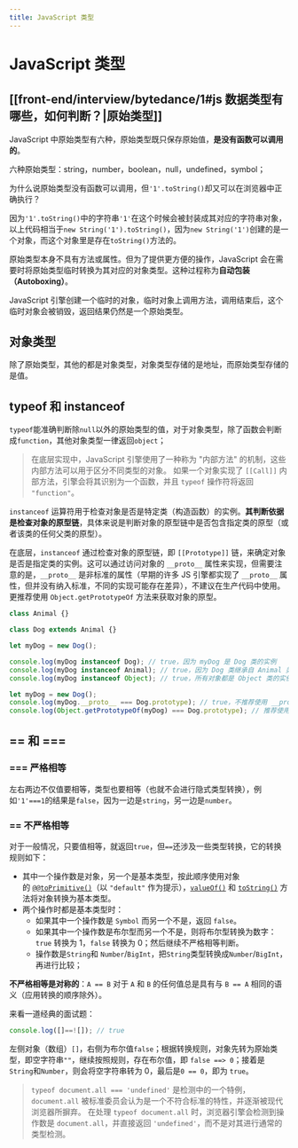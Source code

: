 ```yaml
---
title: JavaScript 类型
---
```

# JavaScript 类型

## [[front-end/interview/bytedance/1#js 数据类型有哪些，如何判断？|原始类型]]

JavaScript 中原始类型有六种，原始类型既只保存原始值，**是没有函数可以调用的**。

六种原始类型：string，number，boolean，null，undefined，symbol；

为什么说原始类型没有函数可以调用，但`'1'.toString()`却又可以在浏览器中正确执行？

因为`'1'.toString()`中的字符串`'1'`在这个时候会被封装成其对应的字符串对象，以上代码相当于`new String('1').toString()`，因为`new String('1')`创建的是一个对象，而这个对象里是存在`toString()`方法的。

原始类型本身不具有方法或属性。但为了提供更方便的操作，JavaScript 会在需要时将原始类型临时转换为其对应的对象类型。这种过程称为**自动包装（Autoboxing）**。
 
JavaScript 引擎创建一个临时的对象，临时对象上调用方法，调用结束后，这个临时对象会被销毁，返回结果仍然是一个原始类型。
## 对象类型

除了原始类型，其他的都是对象类型，对象类型存储的是地址，而原始类型存储的是值。


## typeof 和 instanceof

`typeof`能准确判断除`null`以外的原始类型的值，对于对象类型，除了函数会判断成`function`，其他对象类型一律返回`object`；

> 在底层实现中，JavaScript 引擎使用了一种称为 "内部方法" 的机制，这些内部方法可以用于区分不同类型的对象。
> 如果一个对象实现了 `[[Call]]` 内部方法，引擎会将其识别为一个函数，并且 `typeof` 操作符将返回 `"function"`。

 `instanceof` 运算符用于检查对象是否是特定类（构造函数）的实例。**其判断依据是检查对象的原型链**，具体来说是判断对象的原型链中是否包含指定类的原型（或者该类的任何父类的原型）。

 在底层，`instanceof` 通过检查对象的原型链，即 `[[Prototype]]` 链，来确定对象是否是指定类的实例。这可以通过访问对象的 `__proto__` 属性来实现，但需要注意的是，`__proto__` 是非标准的属性（早期的许多 JS 引擎都实现了 `__proto__` 属性，但并没有纳入标准，不同的实现可能存在差异），不建议在生产代码中使用。更推荐使用 `Object.getPrototypeOf` 方法来获取对象的原型。

 ```js
class Animal {}

class Dog extends Animal {}

let myDog = new Dog();

console.log(myDog instanceof Dog); // true，因为 myDog 是 Dog 类的实例
console.log(myDog instanceof Animal); // true，因为 Dog 类继承自 Animal 类
console.log(myDog instanceof Object); // true，所有对象都是 Object 类的实例

let myDog = new Dog();
console.log(myDog.__proto__ === Dog.prototype); // true，不推荐使用 __proto__
console.log(Object.getPrototypeOf(myDog) === Dog.prototype); // 推荐使用 Object.getPrototypeOf
 ```

## == 和 ===

### =\== 严格相等

左右两边不仅值要相等，类型也要相等（也就不会进行隐式类型转换），例如`'1'===1`的结果是`false`，因为一边是`string`，另一边是`number`。

### =\= 不严格相等

对于一般情况，只要值相等，就返回`true`，但`==`还涉及一些类型转换，它的转换规则如下：
+ 其中一个操作数是对象，另一个是基本类型，按此顺序使用对象的 [`@@toPrimitive()`](https://developer.mozilla.org/zh-CN/docs/Web/JavaScript/Reference/Global_Objects/Symbol/toPrimitive)（以 `"default"` 作为提示），[`valueOf()`](https://developer.mozilla.org/zh-CN/docs/Web/JavaScript/Reference/Global_Objects/Object/valueOf) 和 [`toString()`](https://developer.mozilla.org/zh-CN/docs/Web/JavaScript/Reference/Global_Objects/Object/toString) 方法将对象转换为基本类型。
+ 两个操作时都是基本类型时：
	+ 如果其中一个操作数是 `Symbol` 而另一个不是，返回 `false`。
	+ 如果其中一个操作数是布尔型而另一个不是，则将布尔型转换为数字：`true` 转换为 1，`false` 转换为 0；然后继续不严格相等判断。
	+ 操作数是`String`和 `Number`/`BigInt`，把`String`类型转换成`Number`/`BigInt`，再进行比较；

**不严格相等是对称的**：`A == B` 对于 `A` 和 `B` 的任何值总是具有与 `B == A` 相同的语义（应用转换的顺序除外）。

来看一道经典的面试题：

```js
console.log([]==![]); // true
```

左侧对象（数组）`[]`，右侧为布尔值`false`；根据转换规则，对象先转为原始类型，即空字符串`""`，继续按照规则，存在布尔值，即 `false ==> 0`；接着是 `String`和`Number`，则会将空字符串转为 0，最后是`0 == 0`，即为 `true`。

> `typeof document.all === 'undefined'` 是检测中的一个特例，`document.all` 被标准委员会认为是一个不符合标准的特性，并逐渐被现代浏览器所摒弃。
> 在处理 `typeof document.all` 时，浏览器引擎会检测到操作数是 `document.all`，并直接返回 `'undefined'`，而不是对其进行通常的类型检测。



